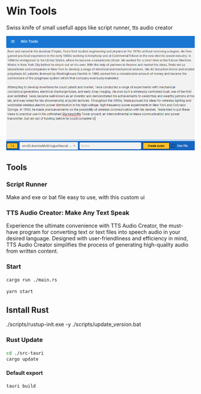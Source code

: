 # Win Tools

Swiss knife of small usefull apps like script runner, tts audio creator

<div align="center">
   <img alt="App" src="./assets/app.png" width="620" />
</div>

## Tools

### Script Runner

Make and exe or bat file easy to use, with this custom ui

### TTS Audio Creator: Make Any Text Speak

Experience the ultimate convenience with TTS Audio Creator, the must-have program for converting text or text files into speech audio in your desired language. Designed with user-friendliness and efficiency in mind, TTS Audio Creator simplifies the process of generating high-quality audio from written content.

### Start

```bash
cargo run ./main.rs
```

```bash
yarn start
```

## Isntall Rust

./scripts/rustup-init.exe -y
./scripts/update_version.bat

### Rust Update

```bash
cd ./src-tauri
cargo update
```

#### Default export

```bash
tauri build
```
